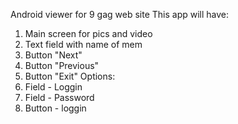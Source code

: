 Android viewer for 9 gag web site
This app will have:
1. Main screen for pics and video
2. Text field with name of mem
3. Button "Next"
4. Button "Previous"
5. Button "Exit"
Options:
1.  Field - Loggin
2.  Field - Password
3.  Button - loggin